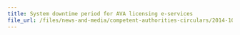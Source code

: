 ```yaml
---
title: System downtime period for AVA licensing e-services 
file_url: /files/news-and-media/competent-authorities-circulars/2014-10-20-CA2.pdf
---
```

